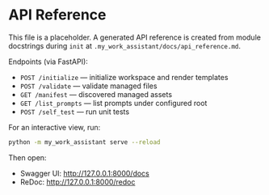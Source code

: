 # API Reference

This file is a placeholder. A generated API reference is created from module
docstrings during `init` at `.my_work_assistant/docs/api_reference.md`.

Endpoints (via FastAPI):

- `POST /initialize` — initialize workspace and render templates
- `POST /validate` — validate managed files
- `GET /manifest` — discovered managed assets
- `GET /list_prompts` — list prompts under configured root
- `POST /self_test` — run unit tests

For an interactive view, run:

```zsh
python -m my_work_assistant serve --reload
```

Then open:

- Swagger UI: <http://127.0.0.1:8000/docs>
- ReDoc: <http://127.0.0.1:8000/redoc>
